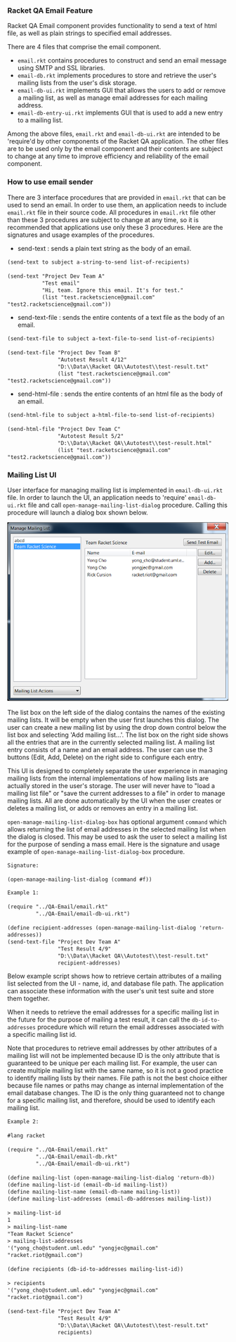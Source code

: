 ### Racket QA Email Feature

Racket QA Email component provides functionality to send a text of html file, as well as plain strings to specified email addresses.

There are 4 files that comprise the email component.
* `email.rkt` contains procedures to construct and send an email message using SMTP and SSL libraries.
* `email-db.rkt` implements procedures to store and retrieve the user's mailing lists from the user's disk storage.
* `email-db-ui.rkt` implements GUI that allows the users to add or remove a mailing list, as well as manage email addresses for each mailing address.
* `email-db-entry-ui.rkt` implements GUI that is used to add a new entry to a mailing list.

Among the above files, `email.rkt` and `email-db-ui.rkt` are intended to be 'require'd by other components of the Racket QA application. The other files are to be used only by the email component and their contents are subject to change at any time to improve efficiency and reliability of the email component.


### How to use email sender

There are 3 interface procedures that are provided in `email.rkt` that can be used to send an email. In order to use them, an application needs to include `email.rkt` file in their source code. All procedures in `email.rkt` file other than these 3 procedures are subject to change at any time, so it is recommended that applications use only these 3 procedures. Here are the signatures and usage examples of the procedures.

* send-text
: sends a plain text string as the body of an email.
```racket
(send-text to subject a-string-to-send list-of-recipients)

(send-text "Project Dev Team A"
           "Test email"
           "Hi, team. Ignore this email. It's for test."
           (list "test.racketscience@gmail.com" "test2.racketscience@gmail.com"))
```

* send-text-file
: sends the entire contents of a text file as the body of an email.
```racket
(send-text-file to subject a-text-file-to-send list-of-recipients)

(send-text-file "Project Dev Team B"
                "Autotest Result 4/12"
                "D:\\Data\\Racket QA\\Autotest\\test-result.txt"
                (list "test.racketscience@gmail.com" "test2.racketscience@gmail.com"))
```

* send-html-file
: sends the entire contents of an html file as the body of an email.
```racket
(send-html-file to subject a-html-file-to-send list-of-recipients)

(send-html-file "Project Dev Team C"
                "Autotest Result 5/2"
                "D:\\Data\\Racket QA\\Autotest\\test-result.html"
                (list "test.racketscience@gmail.com" "test2.racketscience@gmail.com"))
```

### Mailing List UI

User interface for managing mailing list is implemented in `email-db-ui.rkt` file. In order to launch the UI, an application needs to 'require' `email-db-ui.rkt` file and call `open-manage-mailing-list-dialog` procedure. Calling this procedure will launch a dialog box shown below.

![Mailing List UI](images/db-ui.png)

The list box on the left side of the dialog contains the names of the existing mailing lists. It will be empty when the user first launches this dialog. The user can create a new mailing list by using the drop down control below the list box and selecting 'Add mailing list...'. The list box on the right side shows all the entries that are in the currently selected mailing list. A mailing list entry consists of a name and an email address. The user can use the 3 buttons (Edit, Add, Delete) on the right side to configure each entry.

This UI is designed to completely separate the user experience in managing mailing lists from the internal implementations of how mailing lists are actually stored in the user's storage. The user will never have to "load a mailing list file" or "save the current addresses to a file" in order to manage mailing lists. All are done automatically by the UI when the user creates or deletes a mailing list, or adds or removes an entry in a mailing list.

`open-manage-mailing-list-dialog-box` has optional argument `command` which allows returning the list of email addresses in the selected mailing list when the dialog is closed. This may be used to ask the user to select a mailing list for the purpose of sending a mass email. Here is the signature and usage example of `open-manage-mailing-list-dialog-box` procedure.

```
Signature:

(open-manage-mailing-list-dialog (command #f))
```

```racket
Example 1:

(require "../QA-Email/email.rkt"
         "../QA-Email/email-db-ui.rkt")

(define recipient-addresses (open-manage-mailing-list-dialog 'return-addresses))
(send-text-file "Project Dev Team A"
                "Test Result 4/9"
                "D:\\Data\\Racket QA\\Autotest\\test-result.txt"
                recipient-addresses)
```

Below example script shows how to retrieve certain attributes of a mailing list selected from the UI - name, id, and database file path. The application can associate these information with the user's unit test suite and store them together.

When it needs to retrieve the email addresses for a specific mailing list in the future for the purpose of mailing a test result, it can call the `db-id-to-addresses` procedure which will return the email addresses associated with a specific mailing list id.

Note that procedures to retrieve email addresses by other attributes of a mailing list will not be implemented because ID is the only attribute that is guaranteed to be unique per each mailing list. For example, the user can create multiple mailing list with the same name, so it is not a good practice
to identify mailing lists by their names. File path is not the best choice either because file names or paths may change as internal implementation of the email database changes. The ID is the only thing guaranteed not to change for a specific mailing list, and therefore, should be used to identify each mailing list.
```racket
Example 2:

#lang racket

(require "../QA-Email/email.rkt"
         "../QA-Email/email-db.rkt"
         "../QA-Email/email-db-ui.rkt")

(define mailing-list (open-manage-mailing-list-dialog 'return-db))
(define mailing-list-id (email-db-id mailing-list))
(define mailing-list-name (email-db-name mailing-list))
(define mailing-list-addresses (email-db-addresses mailing-list))

> mailing-list-id
1
> mailing-list-name
"Team Racket Science"
> mailing-list-addresses
'("yong_cho@student.uml.edu" "yongjec@gmail.com" "racket.riot@gmail.com")

(define recipients (db-id-to-addresses mailing-list-id))

> recipients
'("yong_cho@student.uml.edu" "yongjec@gmail.com" "racket.riot@gmail.com")

(send-text-file "Project Dev Team A"
                "Test Result 4/9"
                "D:\\Data\\Racket QA\\Autotest\\test-result.txt"
                recipients)

```

